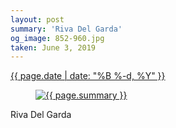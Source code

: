 ```yaml
---
layout: post
summary: 'Riva Del Garda'
og_image: 852-960.jpg
taken: June 3, 2019
---
```


<div class="post">
 <time>
  <a href="/852">
   {{ page.date | date: "%B %-d, %Y" }}
  </a>
 </time>
 <a href="/852">
  <figure data-taken="6/3/2019">
   <img alt="{{ page.summary }}" sizes="(min-width: 700px) 50vw, calc(100vw - 2rem)" src="{{ site.assets_url }}/852-480.jpg" srcset="{{ site.assets_url }}/852-240.jpg 240w, {{ site.assets_url }}/852-480.jpg 480w, {{ site.assets_url }}/852-720.jpg 720w, {{ site.assets_url }}/852-960.jpg 960w"/>
  </figure>
 </a>
 <span>
  Riva Del Garda
 </span>
</div>
